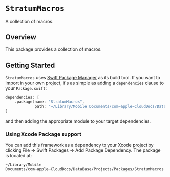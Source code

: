 # ``StratumMacros``

A collection of macros.


## Overview

This package provides a collection of macros.


## Getting Started

`StratumMacros` uses [Swift Package Manager](https://www.swift.org/documentation/package-manager/) as its build tool. If you want to import in your own project, it's as simple as adding a `dependencies` clause to your `Package.swift`:
```swift
dependencies: [
    .package(name: "StratumMacros", 
             path: "~/Library/Mobile Documents/com~apple~CloudDocs/DataBase/Projects/Packages/StratumMacros")
]
```
and then adding the appropriate module to your target dependencies.

### Using Xcode Package support

You can add this framework as a dependency to your Xcode project by clicking File -> Swift Packages -> Add Package Dependency. The package is located at:
```
~/Library/Mobile Documents/com~apple~CloudDocs/DataBase/Projects/Packages/StratumMacros
```
